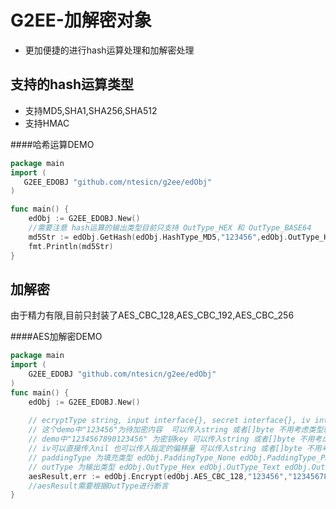 # G2EE-加解密对象
- 更加便捷的进行hash运算处理和加解密处理

## 支持的hash运算类型
- 支持MD5,SHA1,SHA256,SHA512
- 支持HMAC

####哈希运算DEMO

```Go
package main
import (
   G2EE_EDOBJ "github.com/ntesicn/g2ee/edObj"
)

func main() {
    edObj := G2EE_EDOBJ.New()
    //需要注意 hash运算的输出类型目前只支持 OutType_HEX 和 OutType_BASE64
    md5Str := edObj.GetHash(edObj.HashType_MD5,"123456",edObj.OutType_HEX)
    fmt.Println(md5Str)
}

```


## 加解密
由于精力有限,目前只封装了AES_CBC_128,AES_CBC_192,AES_CBC_256

####AES加解密DEMO
```Go
package main
import (
    G2EE_EDOBJ "github.com/ntesicn/g2ee/edObj"
)
func main() {
    edObj := G2EE_EDOBJ.New()
    
    // ecryptType string, input interface{}, secret interface{}, iv interface{}, paddingType string, outType string
    // 这个demo中"123456"为待加密内容  可以传入string 或者[]byte 不用考虑类型转换 直接传入即可
    // demo中"1234567890123456" 为密钥key 可以传入string 或者[]byte 不用考虑类型转换 直接传入即可
    // iv可以直接传入nil 也可以传入指定的偏移量 可以传入string 或者[]byte 不用考虑类型转换 直接传入即可
    // paddingType 为填充类型 edObj.PaddingType_None edObj.PaddingType_PKCS5 edObj.PaddingType_PKCS7 edObj.PaddingType_Zero 
    // outType 为输出类型 edObj.OutType_Hex edObj.OutType_Text edObj.OutType_Binary edObj.OutType_Base64
    aesResult,err := edObj.Encrypt(edObj.AES_CBC_128,"123456","1234567890123456",nil,edObj.PaddingType_PKCS5,edObj.OutType_HEX)
    //aesResult需要根据OutType进行断言
}

```






